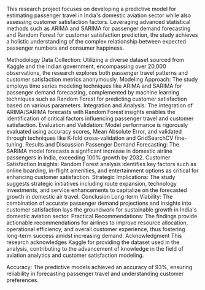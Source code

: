 This research project focuses on developing a predictive model for estimating passenger travel in India's domestic aviation sector while also assessing customer satisfaction factors. Leveraging advanced statistical methods such as ARIMA and SARIMA for passenger demand forecasting and Random Forest for customer satisfaction prediction, the study achieves a holistic understanding of the complex relationship between expected passenger numbers and consumer happiness.

Methodology
Data Collection: Utilizing a diverse dataset sourced from Kaggle and the Indian government, encompassing over 20,000 observations, the research explores both passenger travel patterns and customer satisfaction metrics anonymously.
Modeling Approach: The study employs time series modeling techniques like ARIMA and SARIMA for passenger demand forecasting, complemented by machine learning techniques such as Random Forest for predicting customer satisfaction based on various parameters.
Integration and Analysis: The integration of ARIMA/SARIMA forecasts with Random Forest insights enables the identification of critical factors influencing passenger travel and customer satisfaction.
Evaluation and Validation: Model performance is rigorously evaluated using accuracy scores, Mean Absolute Error, and validated through techniques like K-fold cross-validation and GridSearchCV fine-tuning.
Results and Discussion
Passenger Demand Forecasting: The SARIMA model forecasts a significant increase in domestic airline passengers in India, exceeding 100% growth by 2032.
Customer Satisfaction Insights: Random Forest analysis identifies key factors such as online boarding, in-flight amenities, and entertainment options as critical for enhancing customer satisfaction.
Strategic Implications: The study suggests strategic initiatives including route expansion, technology investments, and service enhancements to capitalize on the forecasted growth in domestic air travel.
Conclusion
Long-term Viability: The combination of accurate passenger demand projections and insights into customer satisfaction lays the groundwork for sustainable growth in India's domestic aviation sector.
Practical Recommendations: The findings provide actionable recommendations for airlines to improve resource allocation, operational efficiency, and overall customer experience, thus fostering long-term success amidst increasing demand.
Acknowledgment
This research acknowledges Kaggle for providing the dataset used in the analysis, contributing to the advancement of knowledge in the field of aviation analytics and customer satisfaction modeling.

Accuracy: The predictive models achieved an accuracy of 93%, ensuring reliability in forecasting passenger travel and understanding customer preferences.
